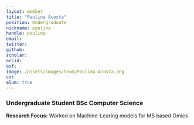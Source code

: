 ```yaml
---
layout: member
title: "Paulina Acosta"
position: Undergraduate
nickname: paulina
handle: paulina
email: 
twitter: 
github: 
scholar: 
orcid: 
osf: 
image: /assets/images/team/Paulina-Acosta.png
cv: 
alum: true
---
```


### Undergraduate Student BSc Computer Science

__Research Focus:__ Worked on Machine-Learing models for MS based Omics